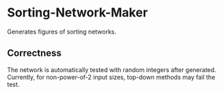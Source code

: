 ﻿# Sorting-Network-Maker

Generates figures of sorting networks.

## Correctness

The network is automatically tested with random integers after generated. Currently, for non-power-of-2 input sizes, top-down methods may fail the test.
